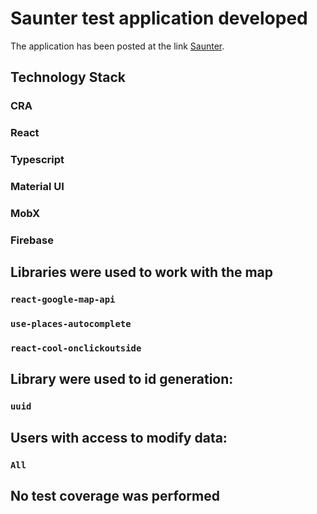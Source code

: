 # Saunter test application developed

The application has been posted at the link [Saunter](https://ivarovskiy.github.io/saunter-test/).

## Technology Stack
### CRA
### React
### Typescript
### Material UI
### MobX
### Firebase

## Libraries were used to work with the map
### `react-google-map-api`
### `use-places-autocomplete`
### `react-cool-onclickoutside`

## Library were used to id generation:
### `uuid`

## Users with access to modify data:
### `All`

## No test coverage was performed
